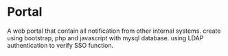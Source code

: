 # Portal
A web portal that contain all notification from other internal systems.
create using bootstrap, php and javascript with mysql database. using LDAP authentication to verify SSO function.
